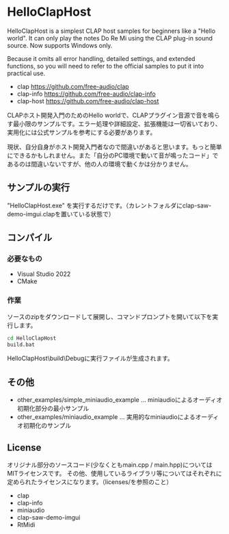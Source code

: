 
# HelloClapHost

HelloClapHost is a simplest CLAP host samples for beginners like a "Hello world". It can only play the notes Do Re Mi using the CLAP plug-in sound source. Now supports Windows only.

Because it omits all error handling, detailed settings, and extended functions, so you will need to refer to the official samples to put it into practical use.

* clap https://github.com/free-audio/clap
* clap-info https://github.com/free-audio/clap-info
* clap-host https://github.com/free-audio/clap-host

CLAPホスト開発入門のためのHello worldで、CLAPプラグイン音源で音を鳴らす最小限のサンプルです。エラー処理や詳細設定、拡張機能は一切省いており、実用化には公式サンプルを参考にする必要があります。

現状、自分自身がホスト開発入門者なので間違いがあると思います。もっと簡単にできるかもしれません。また「自分のPC環境で動いて音が鳴ったコード」であるのは間違いないですが、他の人の環境で動くかは分かりません。


## サンプルの実行

"HelloClapHost.exe" を実行するだけです。（カレントフォルダにclap-saw-demo-imgui.clapを置いている状態で）

## コンパイル

### 必要なもの
* Visual Studio 2022
* CMake

### 作業
ソースのzipをダウンロードして展開し、コマンドプロンプトを開いて以下を実行します。

```bash
cd HelloClapHost
build.bat
```

HelloClapHost\build\Debugに実行ファイルが生成されます。


## その他

* other_examples/simple_miniaudio_example ... miniaudioによるオーディオ初期化部分の最小サンプル
* other_examples/miniaudio_example ... 実用的なminiaudioによるオーディオ初期化のサンプル


## License
オリジナル部分のソースコード(少なくともmain.cpp / main.hpp)についてはMITライセンスです。
その他、使用しているライブラリ等についてはそれぞれに定められたライセンスになります。（licenses/を参照のこと）
* clap
* clap-info
* miniaudio
* clap-saw-demo-imgui
* RtMidi